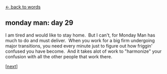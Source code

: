 <div class="goback">
<a href="/words/">&larr; back to words</a>
</div>
<h2>
monday man: day 29</h2>
<p>I am tired and would like to stay home. &nbsp;But I can't, for Monday Man has much to do and must deliver. &nbsp;When you work for a big firm undergoing major transitions, you need every minute just to figure out how friggin' confused you have become. &nbsp;And it takes alot of work to "harmonize" your confusion with all the other people that work there.</p>
<p>[<a href="/words/mondayman5/">next</a>]</p>
	